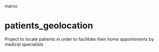 marco
# patients_geolocation
Project to locate patients in order to facilitate their home appointments by medical specialists
